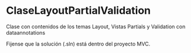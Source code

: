 # ClaseLayoutPartialValidation
Clase con contenidos de los temas Layout, Vistas Partials y Validation con dataannotations

Fijense que la solución (.sln) está dentro del proyecto MVC.
